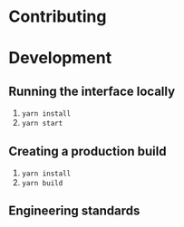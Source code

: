 # Contributing

# Development

## Running the interface locally

1. `yarn install`
1. `yarn start`

## Creating a production build

1. `yarn install`
1. `yarn build`

## Engineering standards
